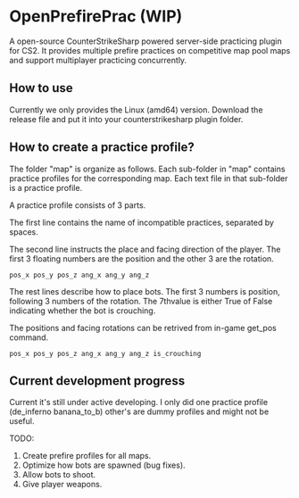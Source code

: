 # OpenPrefirePrac (WIP)
A open-source CounterStrikeSharp powered server-side practicing plugin for CS2. It provides multiple prefire practices on competitive map pool maps and support multiplayer practicing concurrently.

## How to use

Currently we only provides the Linux (amd64) version. Download the release file and put it into your counterstrikesharp plugin folder.

## How to create a practice profile?

The folder "map" is organize as follows. Each sub-folder in "map" contains practice profiles for the corresponding map. Each text file in that sub-folder is a practice profile.

A practice profile consists of 3 parts.

The first line contains the name of incompatible practices, separated by spaces.

The second line instructs the place and facing direction of the player. The first 3 floating numbers are the position and the other 3 are the rotation.

```
pos_x pos_y pos_z ang_x ang_y ang_z
```

The rest lines describe how to place bots. The first 3 numbers is position, following 3 numbers of the rotation. The 7thvalue is either True of False indicating whether the bot is crouching.

The positions and facing rotations can be retrived from in-game get\_pos command.

```
pos_x pos_y pos_z ang_x ang_y ang_z is_crouching
```

## Current development progress

Current it's still under active developing. I only did one practice profile (de\_inferno banana\_to\_b) other's are dummy profiles and might not be useful.

TODO:

1. Create prefire profiles for all maps.
2. Optimize how bots are spawned (bug fixes).
3. Allow bots to shoot.
4. Give player weapons.
